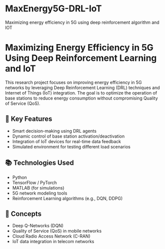 # MaxEnergy5G-DRL-IoT
Maximizing energy efficiency in 5G using deep reinforcement algorithm and IOT

# Maximizing Energy Efficiency in 5G Using Deep Reinforcement Learning and IoT

This research project focuses on improving energy efficiency in 5G networks by leveraging Deep Reinforcement Learning (DRL) techniques and Internet of Things (IoT) integration. The goal is to optimize the operation of base stations to reduce energy consumption without compromising Quality of Service (QoS).

## 📌 Key Features
- Smart decision-making using DRL agents
- Dynamic control of base station activation/deactivation
- Integration of IoT devices for real-time data feedback
- Simulated environment for testing different load scenarios

## 📚 Technologies Used
- Python
- TensorFlow / PyTorch
- MATLAB (for simulations)
- 5G network modeling tools
- Reinforcement Learning algorithms (e.g., DQN, DDPG)

## 🧠 Concepts
- Deep Q-Networks (DQN)
- Quality of Service (QoS) in mobile networks
- Cloud Radio Access Network (C-RAN)
- IoT data integration in telecom networks
